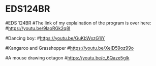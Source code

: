 # EDS124BR
#EDS 124BR
#The link of my explaination of the program is over here:
#https://youtu.be/9laoRGk2q8I

#Dancing boy:
#https://youtu.be/GuKbWxzG1iY

#Kangaroo and Grasshopper
#https://youtu.be/XeID59oz99o

#A mouse drawing octagon
#https://youtu.be/c_6Qaze5glk
